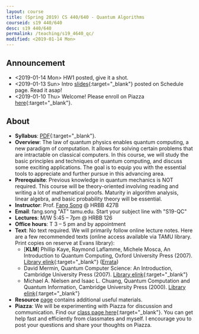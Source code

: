 ```yaml
---
layout: course
title: (Spring 2019) CS 440/640 - Quantum Algorithms
courseid: s19 440/640
desc: s19 440/640
permalink: /teaching/s19_4640_qc/
modified: <2019-01-14 Mon>
---
```


## Announcement
*  <2019-01-14 Mon> HW1 posted, give it a shot. 
*  <2019-01-13 Sun> Intro [slides]({{base}}/teaching/s19_4640_qc/s19_qc_lec1_intro.pdf){:target="_blank"} posted on Schedule page. Read it asap! 
*  <2019-01-10 Thu> Welcome! Please enroll on
   Piazza
   [here](https://piazza.com/tamu/spring2019/csce440640){:target="_blank"}.

## About
*  **Syllabus**:
   [PDF]({{base}}/teaching/s19_4640_qc/CSCE440640_S19_syllabus.pdf){:target="_blank"}. 
*  **Overview**: The law of quantum physics enables quantum computing, a new paradigm of computation. It allows for solving certain problems that are intractable on classical computers. In this course, we will study the basic principles and techniques of quantum computing, and discuss some exciting applications. The goal is to equip you with the essential tools to appreciate and further pursue in this advancing area. 
*  **Prerequisite**: Previous knowledge in quantum mechanics is NOT required. This course will be theory-oriented involving reading and writing a lot of mathematical proofs. Maturity in algorithm analysis, linear algebra, and basic probability theory will be essential. 
*  **Instructor**: Prof. [Fang Song]({{base}}/) @ HRBB 427B 
*  **Email**: fang.song "AT" tamu.edu. Start your subject line with "S19-QC"
*  **Lectures**: M/W 5:45 – 7pm @ HRBB 126
*  **Office hours**: T 3 – 5 pm and by appointment
*  **Text**: No text required. We will primarily follow online lecture notes. Here are a few recommended texts (online access available via TAMU library. Print copies on reserve at Evans library): 
    *  [**KLM**] Phillip Kaye, Raymond Laflamme, Michele Mosca, An Introduction to Quantum Computing, Oxford University Press (2007). [Library elink](https://libcat.tamu.edu/vwebv/holdingsInfo?bibId=5357750){:target="_blank"} ([Errata](http://qcintro.com/))
    *  David Mermin, Quantum Computer Science: An Introduction, Cambridge University Press (2007). [Library elink](https://libcat.tamu.edu/vwebv/holdingsInfo?bibId=2984388){:target="_blank"}
    *  Michael A. Nielsen and Isaac L. Chuang, Quantum Computation and Quantum Information, Cambridge University Press (2000). [Library elink](https://libcat.tamu.edu/vwebv/holdingsInfo?bibId=3860234){:target="_blank"}
*	**Resource** [page]({{base}}/teaching/s19_4640_qc/resource/)
     contains additional useful materials.
*  **Piazza**: We will be experimenting with Piazza for discussion and
 communication. Find our [class page
 here](https://piazza.com/tamu/spring2019/csce440640/home){:target="_blank"}. You
 can get help fast and efficiently from classmates and myself. I
 encourage you to post your questions and share your thoughts on
 Piazza. 

